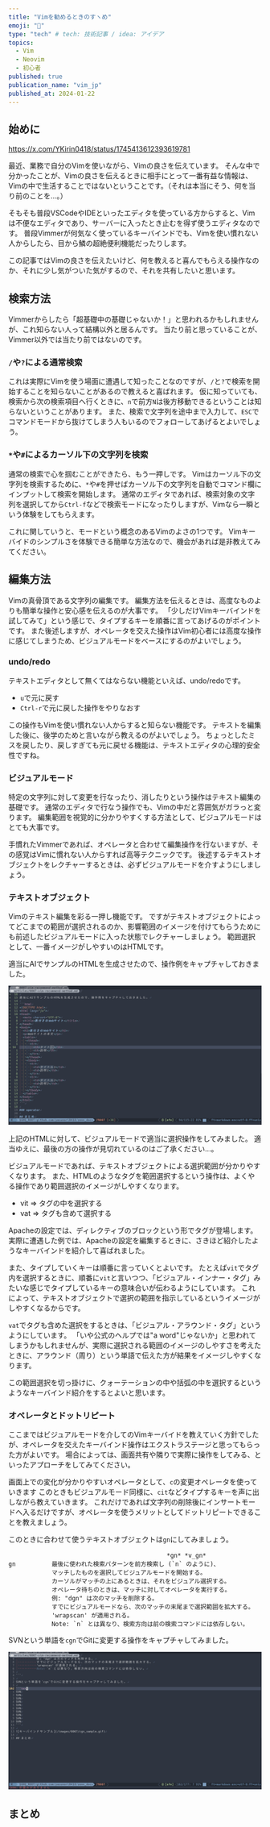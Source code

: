```yaml
---
title: "Vimを勧めるときのすヽめ"
emoji: "📝"
type: "tech" # tech: 技術記事 / idea: アイデア
topics: 
  - Vim
  - Neovim
  - 初心者
published: true
publication_name: "vim_jp"
published_at: 2024-01-22
---
```


## 始めに

https://x.com/YKirin0418/status/1745413612393619781

最近、業務で自分のVimを使いながら、Vimの良さを伝えています。
そんな中で分かったことが、Vimの良さを伝えるときに相手にとって一番有益な情報は、Vimの中で生活することではないということです。（それは本当にそう、何を当り前のことを…。）

そもそも普段VSCodeやIDEといったエディタを使っている方からすると、Vimは不便なエディタであり、サーバーに入ったとき止むを得ず使うエディタなのです。
普段Vimmerが何気なく使っているキーバインドでも、Vimを使い慣れない人からしたら、目から鱗の超絶便利機能だったりします。

この記事ではVimの良さを伝えたいけど、何を教えると喜んでもらえる操作なのか、それに少し気がついた気がするので、それを共有したいと思います。

## 検索方法

Vimmerからしたら「超基礎中の基礎じゃないか！」と思われるかもしれませんが、これ知らない人って結構以外と居るんです。
当たり前と思っていることが、Vimmer以外では当たり前ではないのです。

### `/`や`?`による通常検索

これは実際にVimを使う場面に遭遇して知ったことなのですが、`/`と`?`で検索を開始することを知らないことがあるので教えると喜ばれます。
仮に知っていても、検索から次の検索項目へ行くときに、`n`で前方`N`は後方移動できるということは知らないということがあります。
また、検索で文字列を途中まで入力して、`ESC`でコマンドモードから抜けてしまう人もいるのでフォローしてあげるとよいでしょう。

### `*`や`#`によるカーソル下の文字列を検索

通常の検索で心を掴むことができたら、もう一押しです。
Vimはカーソル下の文字列を検索するために、`*`や`#`を押せばカーソル下の文字列を自動でコマンド欄にインプットして検索を開始します。
通常のエディタであれば、検索対象の文字列を選択してから`Ctrl-f`などで検索モードになったりしますが、Vimなら一瞬という体験をしてもらえます。

これに関していうと、モードという概念のあるVimのよさの1つです。
Vimキーバイドのシンプルさを体験できる簡単な方法なので、機会があれば是非教えてみてください。

## 編集方法

Vimの真骨頂である文字列の編集です。
編集方法を伝えるときは、高度なものよりも簡単な操作と安心感を伝えるのが大事です。
「少しだけVimキーバインドを試してみて」という感じで、タイプするキーを順番に言ってあげるのがポイントです。
また後述しますが、オペレータを交えた操作はVim初心者には高度な操作に感じてしまうため、ビジュアルモードをベースにするのがよいでしょう。

### undo/redo

テキストエディタとして無くてはならない機能といえば、undo/redoです。

* `u`で元に戻す
* `Ctrl-r`で元に戻した操作をやりなおす

この操作もVimを使い慣れない人からすると知らない機能です。
テキストを編集した後に、後学のためと言いながら教えるのがよいでしょう。
ちょっとしたミスを戻したり、戻しすぎても元に戻せる機能は、テキストエディタの心理的安全性ですね。

### ビジュアルモード

特定の文字列に対して変更を行なったり、消したりという操作はテキスト編集の基礎です。
通常のエディタで行なう操作でも、Vimの中だと雰囲気がガラっと変ります。
編集範囲を視覚的に分かりやすくする方法として、ビジュアルモードはとても大事です。

手慣れたVimmerであれば、オペレータと合わせて編集操作を行ないますが、その感覚はVimに慣れない人からすれば高等テクニックです。
後述するテキストオブジェクトをレクチャーするときは、必ずビジュアルモードを介すようにしましょう。

### テキストオブジェクト

Vimのテキスト編集を彩る一押し機能です。
ですがテキストオブジェクトによってどこまでの範囲が選択されるのか、影響範囲のイメージを付けてもらうためにも前述したビジュアルモードに入った状態でレクチャーしましょう。
範囲選択として、一番イメージがしやすいのはHTMLです。

適当にAIでサンプルのHTMLを生成させたので、操作例をキャプチャしておきました。

![キーバインドサンプル](/images/0007/textobject_sample.gif)

上記のHTMLに対して、ビジュアルモードで適当に選択操作をしてみました。
適当ゆえに、最後の方の操作が見切れているのはご了承ください…。

ビジュアルモードであれば、テキストオブジェクトによる選択範囲が分かりやすくなります。
また、HTMLのようなタグを範囲選択するという操作は、よくやる操作であり範囲選択のイメージがしやすくなります。

* vit => タグの中を選択する
* vat => タグも含めて選択する

Apacheの設定では、ディレクティブのブロックという形でタグが登場します。
実際に遭遇した例では、Apacheの設定を編集するときに、さきほど紹介したようなキーバインドを紹介して喜ばれました。

また、タイプしていくキーは順番に言っていくとよいです。
たとえば`vit`でタグ内を選択するときに、順番に`vit`と言いつつ、「ビジュアル・インナー・タグ」みたいな感じでタイプしているキーの意味合いが伝わるようにしています。
これによって、テキストオブジェクトで選択の範囲を指示しているというイメージがしやすくなるからです。

`vat`でタグも含めた選択をするときは、「ビジュアル・アラウンド・タグ」というようにしています。
「いや公式のヘルプでは"a word"じゃないか」と思われてしまうかもしれませんが、実際に選択される範囲のイメージのしやすさを考えたときに、アラウンド（周り）という単語で伝えた方が結果をイメージしやすくなります。

この範囲選択を切っ掛けに、クォーテーションの中や括弧の中を選択するというようなキーバインド紹介をするとよいと思います。

### オペレータとドットリピート

ここまではビジュアルモードを介してのVimキーバイドを教えていく方針でしたが、オペレータを交えたキーバインド操作はエクストラステージと思ってもらった方がよいです。
場合によっては、画面共有や隣りで実際に操作をしてみる、といったアプローチをしてみてください。

画面上での変化が分かりやすいオペレータとして、`c`の変更オペレータを使っていきます
このときもビジュアルモード同様に、`cit`などタイプするキーを声に出しながら教えていきます。
これだけであれば文字列の削除後にインサートモードへ入るだけですが、オペレータを使うメリットとしてドットリピートできることを教えましょう。

このときに合わせて使うテキストオブジェクトは`gn`にしてみましょう。

```help : help gn
                                            *gn* *v_gn*
gn          最後に使われた検索パターンを前方検索し (`n` のように)、
            マッチしたものを選択してビジュアルモードを開始する。
            カーソルがマッチの上にあるときは、それをビジュアル選択する。
            オペレータ待ちのときは、マッチに対してオペレータを実行する。
            例: "dgn" は次のマッチを削除する。
            すでにビジュアルモードなら、次のマッチの末尾まで選択範囲を拡大する。
            'wrapscan' が適用される。
            Note: `n` とは異なり、検索方向は前の検索コマンドには依存しない。

```

SVNという単語を`cgn`でGitに変更する操作をキャプチャしてみました。

![キーバインドサンプル](/images/0007/cgn_sample.gif)

## まとめ
